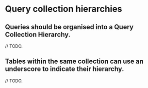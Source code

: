 # Query collection hierarchies

## Queries should be organised into a Query Collection Hierarchy.

// TODO.

## Tables within the same collection can use an underscore to indicate their hierarchy.

// TODO.

